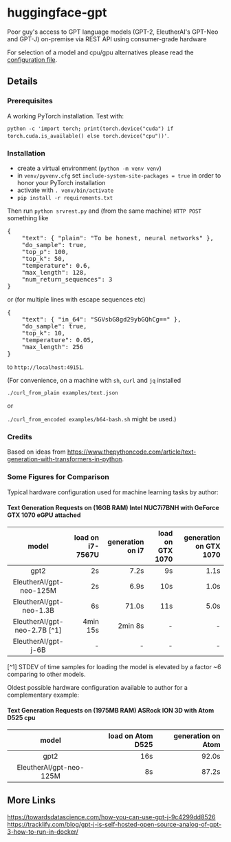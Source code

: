 # huggingface-gpt
Poor guy's access to GPT language models (GPT-2, EleutherAI's GPT-Neo and GPT-J) on-premise via REST API using consumer-grade hardware

For selection of a model and cpu/gpu alternatives please read the [configuration file](.env).

## Details
### Prerequisites
A working PyTorch installation. Test with:

`python -c 'import torch; print(torch.device("cuda") if torch.cuda.is_available() else torch.device("cpu"))'`.

### Installation
- create a virtual environment (`python -m venv venv`)
- in `venv/pyvenv.cfg` set `include-system-site-packages = true` in order to honor your PyTorch installation
- activate with `. venv/bin/activate`
- `pip install -r requirements.txt`

Then run `python srvrest.py` and (from the same machine) `HTTP POST` something like
<pre>
{
    "text": { "plain": "To be honest, neural networks" },
    "do_sample": true,
    "top_p": 100,
    "top_k": 50,
    "temperature": 0.6,
    "max_length": 128,
    "num_return_sequences": 3
}
</pre>
or (for multiple lines with escape sequences etc)
<pre>
{
    "text": { "in_64": "SGVsbG8gd29ybGQhCg==" },
    "do_sample": true,
    "top_k": 10,
    "temperature": 0.05,
    "max_length": 256
}</pre>
to `http://localhost:49151`.

(For convenience, on a machine with `sh`, `curl` and `jq` installed

`./curl_from_plain examples/text.json`

or

`./curl_from_encoded examples/b64-bash.sh` might be used.)

### Credits
Based on ideas from https://www.thepythoncode.com/article/text-generation-with-transformers-in-python.

### Some Figures for Comparison

Typical hardware configuration used for machine learning tasks by author:
#### Text Generation Requests on (16GB RAM) Intel NUC7i7BNH with GeForce GTX 1070 eGPU attached
| model                        | load on i7-7567U | generation on i7 | load on GTX 1070 | generation on GTX 1070 |
|:----------------------------:| ----------------:| ----------------:| ----------------:| ----------------------:|
| gpt2                         | 2s               | 7.2s             | 9s               | 1.1s                   |
| EleutherAI/gpt-neo-125M      | 2s               | 6.9s             | 10s              | 1.0s                   |
| EleutherAI/gpt-neo-1.3B      | 6s               | 71.0s            | 11s              | 5.0s                   |
| EleutherAI/gpt-neo-2.7B [^1] | 4min 15s         | 2min 8s          | -                | -                      |
| EleutherAI/gpt-j-6B          | -                | -                | -                | -                      |

[^1] STDEV of time samples for loading the model is elevated by a factor ~6 comparing to other models.

Oldest possible hardware configuration available to author for a complementary example:
#### Text Generation Requests on (1975MB RAM) ASRock ION 3D with Atom D525 cpu
| model                   | load on Atom D525 | generation on Atom |
|:-----------------------:| -----------------:| ------------------:|
| gpt2                    | 16s               | 92.0s              |
| EleutherAI/gpt-neo-125M | 8s                | 87.2s              |

## More Links
https://towardsdatascience.com/how-you-can-use-gpt-j-9c4299dd8526
https://tracklify.com/blog/gpt-j-is-self-hosted-open-source-analog-of-gpt-3-how-to-run-in-docker/
